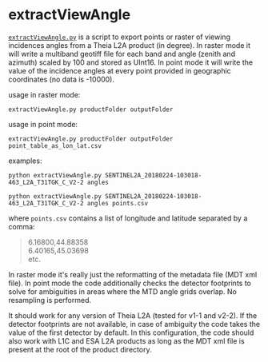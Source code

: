 # extractViewAngle
[`extractViewAngle.py`](https://github.com/sgascoin/extractViewAngle/blob/master/extractViewAngle.py)  is a script to export points or raster of viewing incidences angles from a Theia L2A product (in degree). In raster mode it will write a multiband geotiff file for each band and angle (zenith and azimuth) scaled by 100 and stored as UInt16. In point mode it will write the value of the incidence angles at every point provided in geographic coordinates (no data is -10000).

usage in raster mode: 

`extractViewAngle.py productFolder outputFolder`

usage in point mode: 

`extractViewAngle.py productFolder outputFolder point_table_as_lon_lat.csv`

examples:

`python extractViewAngle.py SENTINEL2A_20180224-103018-463_L2A_T31TGK_C_V2-2 angles`

`python extractViewAngle.py SENTINEL2A_20180224-103018-463_L2A_T31TGK_C_V2-2 angles points.csv`

where `points.csv` contains a list of longitude and latitude separated by a comma:

> 6.16800,44.88358  
> 6.40165,45.03698  
etc.

In raster mode it's really just the reformatting of the metadata file (MDT xml file). In point mode the code additionally checks the detector footprints to solve for ambiguities in areas where the MTD angle grids overlap. No resampling is performed.

It should work for any version of Theia L2A (tested for v1-1 and v2-2). If the detector footprints are not available, in case of ambiguity the code takes the value of the first detector by default. In this configuration, the code should also work with L1C and ESA L2A products as long as the MDT xml file is present at the root of the product directory.
